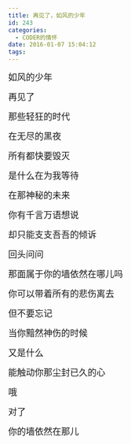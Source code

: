 ```yaml
---
title: 再见了，如风的少年
id: 243
categories:
  - CODER的情怀
date: 2016-01-07 15:04:12
tags:
---
```


<span style="font-family: 'trebuchet ms', geneva; font-size: large;">如风的少年</span>

<span style="font-family: 'trebuchet ms', geneva; font-size: large;">再见了</span>

<span style="font-family: 'trebuchet ms', geneva; font-size: large;">那些轻狂的时代</span>

<span style="font-family: 'trebuchet ms', geneva; font-size: large;">在无尽的黑夜</span>

<span style="font-family: 'trebuchet ms', geneva; font-size: large;">所有都快要毁灭</span>

<span style="font-family: 'trebuchet ms', geneva; font-size: large;">是什么在为我等待</span>

<span style="font-family: 'trebuchet ms', geneva; font-size: large;">在那神秘的未来</span>

<span style="font-family: 'trebuchet ms', geneva; font-size: large;">你有千言万语想说</span>

<span style="font-family: 'trebuchet ms', geneva; font-size: large;">却只能支支吾吾的倾诉</span>

<span style="font-family: 'trebuchet ms', geneva; font-size: large;">回头问问</span>

<span style="font-family: 'trebuchet ms', geneva; font-size: large;">那面属于你的墙依然在哪儿吗</span>

<span style="font-family: 'trebuchet ms', geneva; font-size: large;">你可以带着所有的悲伤离去</span>

<span style="font-family: 'trebuchet ms', geneva; font-size: large;">但不要忘记</span>

<span style="font-family: 'trebuchet ms', geneva; font-size: large;">当你黯然神伤的时候</span>

<span style="font-family: 'trebuchet ms', geneva; font-size: large;">又是什么</span>

<span style="font-family: 'trebuchet ms', geneva; font-size: large;">能触动你那尘封已久的心</span>

<span style="font-family: 'trebuchet ms', geneva; font-size: large;">哦</span>

<span style="font-family: 'trebuchet ms', geneva; font-size: large;">对了</span>

<span style="font-family: 'trebuchet ms', geneva; font-size: large;">你的墙依然在那儿</span>

<span style="font-family: 'trebuchet ms', geneva; font-size: large;"> </span>